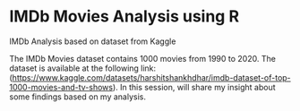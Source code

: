 # IMDb Movies Analysis using R
IMDb Analysis based on dataset from Kaggle

The IMDb Movies dataset contains 1000 movies from 1990 to 2020. The dataset is available at the following link: (https://www.kaggle.com/datasets/harshitshankhdhar/imdb-dataset-of-top-1000-movies-and-tv-shows). In this session, will share my insight about some findings based on my analysis.


